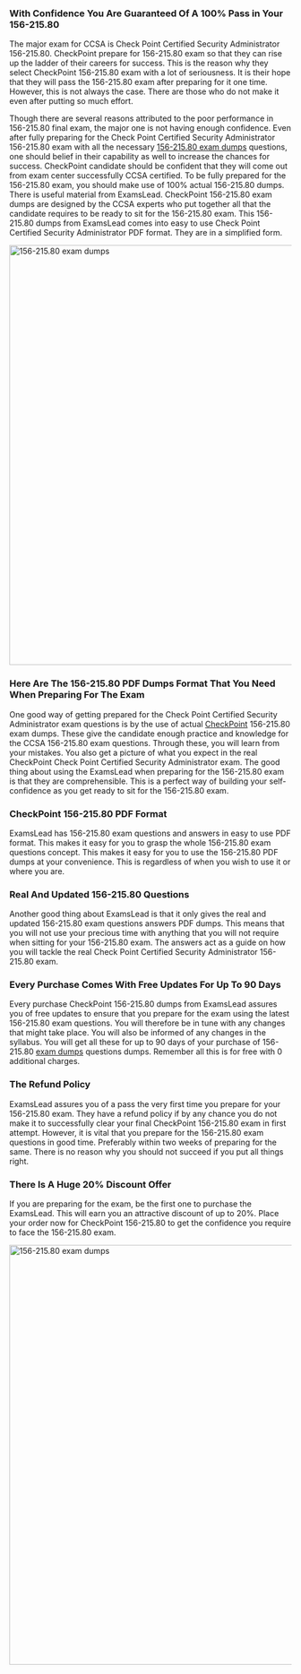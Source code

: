 <h3><strong>With Confidence You Are Guaranteed Of A 100% Pass in Your 156-215.80</strong></h3>
<p>The major exam for CCSA is Check Point Certified Security Administrator 156-215.80. CheckPoint prepare for 156-215.80 exam so that they can rise up the ladder of their careers for success. This is the reason why they select CheckPoint 156-215.80 exam with a lot of seriousness. It is their hope that they will pass the 156-215.80 exam after preparing for it one time. However, this is not always the case. There are those who do not make it even after putting so much effort.</p>
<p>Though there are several reasons attributed to the poor performance in 156-215.80 final exam, the major one is not having enough confidence. Even after fully preparing for the Check Point Certified Security Administrator 156-215.80 exam with all the necessary&nbsp;<a href="http://www.examslead.com/156-215-80-practice-exam-dumps">156-215.80 exam dumps</a>&nbsp;questions, one should belief in their capability as well to increase the chances for success. CheckPoint candidate should be confident that they will come out from exam center successfully CCSA certified. To be fully prepared for the 156-215.80 exam, you should make use of 100% actual 156-215.80 dumps. There is useful material from ExamsLead. CheckPoint 156-215.80 exam dumps are designed by the CCSA experts who put together all that the candidate requires to be ready to sit for the 156-215.80 exam. This 156-215.80 dumps from ExamsLead comes into easy to use Check Point Certified Security Administrator PDF format. They are in a simplified form.</p>
<p><a href="http://www.examslead.com/156-215-80-practice-exam-dumps"><img src="https://i.imgur.com/GcRAXBd.jpg" alt="156-215.80 exam dumps" width="750px" /></a></p>
<h3><strong>Here Are The 156-215.80 PDF Dumps Format That You Need When Preparing For The Exam</strong></h3>
<p>One good way of getting prepared for the Check Point Certified Security Administrator exam questions is by the use of actual&nbsp;<a href="https://examslead.com/checkpoint/">CheckPoint</a>&nbsp;156-215.80 exam dumps. These give the candidate enough practice and knowledge for the CCSA 156-215.80 exam questions. Through these, you will learn from your mistakes. You also get a picture of what you expect in the real CheckPoint Check Point Certified Security Administrator exam. The good thing about using the ExamsLead when preparing for the 156-215.80 exam is that they are comprehensible. This is a perfect way of building your self-confidence as you get ready to sit for the 156-215.80 exam.</p>
<h3><strong>CheckPoint 156-215.80 PDF Format</strong></h3>
<p>ExamsLead has 156-215.80 exam questions and answers in easy to use PDF format. This makes it easy for you to grasp the whole 156-215.80 exam questions concept. This makes it easy for you to use the 156-215.80 PDF dumps at your convenience. This is regardless of when you wish to use it or where you are.</p>
<h3><strong>Real And Updated 156-215.80 Questions</strong></h3>
<p>Another good thing about ExamsLead is that it only gives the real and updated 156-215.80 exam questions answers PDF dumps. This means that you will not use your precious time with anything that you will not require when sitting for your 156-215.80 exam. The answers act as a guide on how you will tackle the real Check Point Certified Security Administrator 156-215.80 exam.</p>
<h3><strong>Every Purchase Comes With Free Updates For Up To 90 Days</strong></h3>
<p>Every purchase CheckPoint 156-215.80 dumps from ExamsLead assures you of free updates to ensure that you prepare for the exam using the latest 156-215.80 exam questions. You will therefore be in tune with any changes that might take place. You will also be informed of any changes in the syllabus. You will get all these for up to 90 days of your purchase of 156-215.80&nbsp;<a href="https://examslead.com/">exam dumps</a>&nbsp;questions dumps. Remember all this is for free with 0 additional charges.</p>
<h3><strong>The Refund Policy</strong></h3>
<p>ExamsLead assures you of a pass the very first time you prepare for your 156-215.80 exam. They have a refund policy if by any chance you do not make it to successfully clear your final CheckPoint 156-215.80 exam in first attempt. However, it is vital that you prepare for the 156-215.80 exam questions in good time. Preferably within two weeks of preparing for the same. There is no reason why you should not succeed if you put all things right.</p>
<h3><strong>There Is A Huge 20% Discount Offer</strong></h3>
<p>If you are preparing for the exam, be the first one to purchase the ExamsLead. This will earn you an attractive discount of up to 20%. Place your order now for CheckPoint 156-215.80 to get the confidence you require to face the 156-215.80 exam.</p>
<p><a href="http://www.examslead.com/156-215-80-practice-exam-dumps"><img src="https://i.imgur.com/CsYDvt5.jpg" alt="156-215.80 exam dumps" width="750px" /></a></p>
